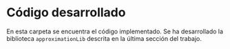 # Código desarrollado

En esta carpeta se encuentra el código implementado. Se ha desarrollado la biblioteca `approximationLib` descrita en la última sección del trabajo.